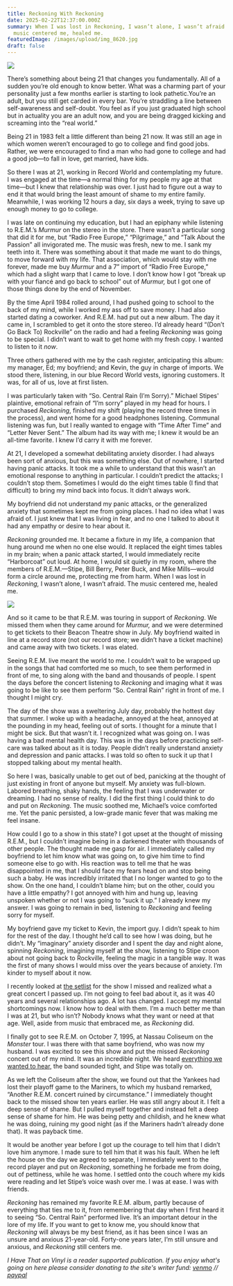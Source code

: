 ```yaml
---
title: Reckoning With Reckoning
date: 2025-02-22T12:37:00.000Z
summary: When I was lost in Reckoning, I wasn’t alone, I wasn’t afraid. The
  music centered me, healed me.
featuredImage: /images/upload/img_8620.jpg
draft: false
---
```

![](/images/upload/img_8620.jpg)

There’s something about being 21 that changes you fundamentally. All of a sudden you’re old enough to know better. What was a charming part of your personality just a few months earlier is starting to look pathetic.You’re an adult, but you still get carded in every bar. You’re straddling a line between self-awareness and self-doubt. You feel as if you just graduated high school but in actuality you are an adult now, and you are being dragged kicking and screaming into the “real world.”

Being 21 in 1983 felt a little different than being 21 now. It was still an age in which women weren’t encouraged to go to college and find good jobs. Rather, we were encouraged to find a man who had gone to college and had a good job—to fall in love, get married, have kids.

So there I was at 21, working in Record World and contemplating my future. I was engaged at the time—a normal thing for my people my age at that time—but I knew that relationship was over. I just had to figure out a way to end it that would bring the least amount of shame to my entire family. Meanwhile, I was working 12 hours a day, six days a week, trying to save up enough money to go to college.

I was late on continuing my education, but I had an epiphany while listening to R.E.M.’s *Murmur* on the stereo in the store. There wasn’t a particular song that did it for me, but “Radio Free Europe,” “Pilgrimage,” and “Talk About the Passion” all invigorated me. The music was fresh, new to me. I sank my teeth into it. There was something about it that made me want to do things, to move forward with my life. That association, which would stay with me forever, made me buy *Murmur* and a 7” import of “Radio Free Europe,” which had a slight warp that I came to love. I don’t know how I got “break up with your fiancé and go back to school” out of *Murmur,* but I got one of those things done by the end of November.

By the time April 1984 rolled around, I had pushed going to school to the back of my mind, while I worked my ass off to save money. I had also started dating a coworker. And R.E.M. had put out a new album. The day it came in, I scrambled to get it onto the store stereo. I’d already heard “(Don’t Go Back To) Rockville” on the radio and had a feeling *Reckoning* was going to be special. I didn’t want to wait to get home with my fresh copy. I wanted to listen to it *now*.

Three others gathered with me by the cash register, anticipating this album: my manager, Ed; my boyfriend; and Kevin, the guy in charge of imports. We stood there, listening, in our blue Record World vests, ignoring customers. It was, for all of us, love at first listen.

I was particularly taken with “So. Central Rain (I’m Sorry).” Michael Stipes' plaintive, emotional refrain of “I’m sorry” played in my head for hours. I purchased *Reckoning*, finished my shift (playing the record three times in the process), and went home for a good headphones listening. Communal listening was fun, but I really wanted to engage with “Time After Time” and “Letter Never Sent.” The album had its way with me; I knew it would be an all-time favorite. I knew I’d carry it with me forever.

At 21, I developed a somewhat debilitating anxiety disorder. I had always been sort of anxious, but this was something else. Out of nowhere, I started having panic attacks. It took me a while to understand that this wasn’t an emotional response to anything in particular. I couldn’t predict the attacks; I couldn’t stop them. Sometimes I would do the eight times table (I find that difficult) to bring my mind back into focus. It didn’t always work.

My boyfriend did not understand my panic attacks, or the generalized anxiety that sometimes kept me from going places. I had no idea what I was afraid of. I just knew that I was living in fear, and no one I talked to about it had any empathy or desire to hear about it.

*Reckoning* grounded me. It became a fixture in my life, a companion that hung around me when no one else would. It replaced the eight times tables in my brain; when a panic attack started, I would immediately recite “Harborcoat” out loud. At home, I would sit quietly in my room, where the members of R.E.M.—Stipe, Bill Berry, Peter Buck, and Mike Mills—would form a circle around me, protecting me from harm. When I was lost in *Reckoning,* I wasn’t alone, I wasn’t afraid. The music centered me, healed me.

![](/images/upload/img_8621.jpg)

And so it came to be that R.E.M. was touring in support of *Reckoning*. We missed them when they came around for *Murmur,* and we were determined to get tickets to their Beacon Theatre show in July. My boyfriend waited in line at a record store (not our record store; we didn’t have a ticket machine) and came away with two tickets. I was elated.

Seeing R.E.M. live meant the world to me. I couldn’t wait to be wrapped up in the songs that had comforted me so much, to see them performed in front of me, to sing along with the band and thousands of people. I spent the days before the concert listening to *Reckoning* and imaging what it was going to be like to see them perform “So. Central Rain” right in front of me. I thought I might cry.

The day of the show was a sweltering July day, probably the hottest day that summer. I woke up with a headache, annoyed at the heat, annoyed at the pounding in my head, feeling out of sorts. I thought for a minute that I might be sick. But that wasn’t it. I recognized what was going on. I was having a bad mental health day. This was in the days before practicing self-care was talked about as it is today. People didn’t really understand anxiety and depression and panic attacks. I was told so often to suck it up that I stopped talking about my mental health.

So here I was, basically unable to get out of bed, panicking at the thought of just existing in front of anyone but myself. My anxiety was full-blown. Labored breathing, shaky hands, the feeling that I was underwater or dreaming. I had no sense of reality. I did the first thing I could think to do and put on *Reckoning*. The music soothed me, Michael’s voice comforted me. Yet the panic persisted, a low-grade manic fever that was making me feel insane.

How could I go to a show in this state? I got upset at the thought of missing R.E.M., but I couldn’t imagine being in a darkened theater with thousands of other people. The thought made me gasp for air. I immediately called my boyfriend to let him know what was going on, to give him time to find someone else to go with. His reaction was to tell me that he was disappointed in me, that I should face my fears head on and stop being such a baby. He was incredibly irritated that I no longer wanted to go to the show. On the one hand, I couldn’t blame him; but on the other, could you have a little empathy? I got annoyed with him and hung up, leaving unspoken whether or not I was going to “suck it up.” I already knew my answer. I was going to remain in bed, listening to *Reckoning* and feeling sorry for myself.

My boyfriend gave my ticket to Kevin, the import guy. I didn’t speak to him for the rest of the day. I thought he’d call to see how I was doing, but he didn’t. My “imaginary” anxiety disorder and I spent the day and night alone, spinning *Reckoning*, imagining myself at the show, listening to Stipe croon about not going back to Rockville, feeling the magic in a tangible way. It was the first of many shows I would miss over the years because of anxiety. I’m kinder to myself about it now.

I recently looked at [the setlist](https://www.setlist.fm/setlist/rem/1984/beacon-theatre-new-york-ny-2bd6f036.html) for the show I missed and realized what a great concert I passed up. I’m not going to feel bad about it, as it was 40 years and several relationships ago. A lot has changed. I accept my mental shortcomings now. I know how to deal with them. I’m a much better me than I was at 21, but who isn’t? Nobody knows what they want or need at that age. Well, aside from music that embraced me, as *Reckoning* did.

I finally got to see R.E.M. on October 7, 1995, at Nassau Coliseum on the *Monster* tour. I was there with that same boyfriend, who was now my husband. I was excited to see this show and put the missed *Reckoning* concert out of my mind. It was an incredible night. We heard [everything we wanted to hear,](https://www.setlist.fm/setlist/rem/1995/nassau-veterans-memorial-coliseum-uniondale-ny-3bd69078.html) the band sounded tight, and Stipe was totally on.

As we left the Coliseum after the show, we found out that the Yankees had lost their playoff game to the Mariners, to which my husband remarked, “Another R.E.M. concert ruined by circumstance.” I immediately thought back to the missed show ten years earlier. He was still angry about it. I felt a deep sense of shame. But I pulled myself together and instead felt a deep sense of shame for him. He was being petty and childish, and he knew what he was doing, ruining my good night (as if the Mariners hadn’t already done that). It was payback time.

It would be another year before I got up the courage to tell him that I didn’t love him anymore. I made sure to tell him that it was his fault. When he left the house on the day we agreed to separate, I immediately went to the record player and put on *Reckoning*, something he forbade me from doing, out of pettiness, while he was home. I settled onto the couch where my kids were reading and let Stipe’s voice wash over me. I was at ease. I was with friends.

*Reckoning* has remained my favorite R.E.M. album, partly because of everything that ties me to it, from remembering that day when I first heard it to seeing “So. Central Rain” performed live. It’s an important detour in the lore of my life. If you want to get to know me, you should know that *Reckoning* will always be my best friend, as it has been since I was an unsure and anxious 21-year-old. Forty-one years later, I’m still unsure and anxious, and *Reckoning* still centers me.

*I Have That on Vinyl is a reader supported publication. If you enjoy what's going on here please consider donating to the site's writer fund: [venmo](https://account.venmo.com/u/Michele-Catalano2659) // [paypal](https://www.paypal.com/paypalme/goingitaloneny?country.x=US&locale.x=en_US)*
